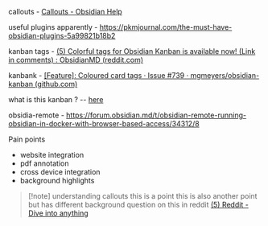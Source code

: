 callouts - [Callouts - Obsidian Help](https://help.obsidian.md/Editing+and+formatting/Callouts)

useful plugins apparently - https://pkmjournal.com/the-must-have-obsidian-plugins-5a99821b18b2

kanban tags - [(5) Colorful tags for Obsidian Kanban is available now! (Link in comments) : ObsidianMD (reddit.com)](https://www.reddit.com/r/ObsidianMD/comments/xevuin/colorful_tags_for_obsidian_kanban_is_available/)

kanbank - [[Feature]: Coloured card tags · Issue #739 · mgmeyers/obsidian-kanban (github.com)](https://github.com/mgmeyers/obsidian-kanban/issues/739)


what is this kanban ? -- [here](https://github.com/roovo/obsidian-card-board)


obsidia-remote - https://forum.obsidian.md/t/obsidian-remote-running-obsidian-in-docker-with-browser-based-access/34312/8



Pain points
- website integration
- pdf annotation
- cross device integration
- background highlights


>[!note]  understanding callouts 
>this is a point
	this is also another point but has different background
> question on this in reddit 
> [(5) Reddit - Dive into anything](https://www.reddit.com/r/ObsidianMD/comments/161iqq9/understanding_callouts_syntax_and_controlling/)

